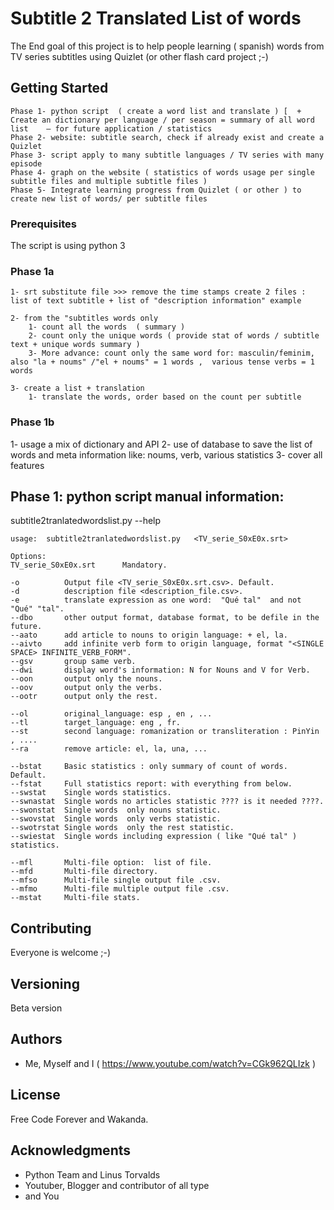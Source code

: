 # Subtitle 2 Translated List of words

The End goal of this project is to help people learning ( spanish) words from TV series subtitles using Quizlet (or other flash card project ;-)



## Getting Started

    Phase 1- python script  ( create a word list and translate ) [  + Create an dictionary per language / per season = summary of all word list    — for future application / statistics
    Phase 2- website: subtitle search, check if already exist and create a Quizlet
    Phase 3- script apply to many subtitle languages / TV series with many episode
    Phase 4- graph on the website ( statistics of words usage per single subtitle files and multiple subtitle files )  
    Phase 5- Integrate learning progress from Quizlet ( or other ) to create new list of words/ per subtitle files

### Prerequisites

  The script is using python 3



### Phase 1a

    1- srt substitute file >>> remove the time stamps create 2 files : list of text subtitle + list of "description information" example

    2- from the "subtitles words only 
        1- count all the words  ( summary )
        2- count only the unique words ( provide stat of words / subtitle text + unique words summary )
        3- More advance: count only the same word for: masculin/feminim, also "la + noums" /"el + noums" = 1 words ,  various tense verbs = 1 words

    3- create a list + translation
        1- translate the words, order based on the count per subtitle



### Phase 1b

1- usage a mix of dictionary and API
2- use of database to save the list of words and meta information like: noums, verb, various statistics
3- cover all features

## Phase 1: python script manual information:

subtitle2tranlatedwordslist.py --help

    usage:  subtitle2tranlatedwordslist.py   <TV_serie_S0xE0x.srt>

    Options:
    TV_serie_S0xE0x.srt      Mandatory.

    -o          Output file <TV_serie_S0xE0x.srt.csv>. Default.
    -d          description file <description_file.csv>.
    -e          translate expression as one word:  "Qué tal"  and not "Qué" "tal".
    --dbo       other output format, database format, to be defile in the future.
    --aato      add article to nouns to origin language: + el, la.
    --aivto     add infinite verb form to origin language, format "<SINGLE SPACE> INFINITE_VERB_FORM".
    --gsv       group same verb.
    --dwi       display word's information: N for Nouns and V for Verb.
    --oon       output only the nouns.
    --oov       output only the verbs.
    --ootr      output only the rest.

    --ol        original_language: esp , en , ...
    --tl        target_language: eng , fr.  
    --st        second language: romanization or transliteration : PinYin , ....
    --ra        remove article: el, la, una, ...

    --bstat     Basic statistics : only summary of count of words.  Default.
    --fstat     Full statistics report: with everything from below.
    --swstat    Single words statistics.
    --swnastat  Single words no articles statistic ???? is it needed ????.
    --swonstat  Single words  only nouns statistic.
    --swovstat  Single words  only verbs statistic.
    --swotrstat Single words  only the rest statistic.
    --swiestat  Single words including expression ( like "Qué tal" ) statistics.

    --mfl       Multi-file option:  list of file.
    --mfd       Multi-file directory.
    --mfso      Multi-file single output file .csv.
    --mfmo      Multi-file multiple output file .csv.
    --mstat     Multi-file stats.




## Contributing

Everyone is welcome ;-)


## Versioning

Beta version

## Authors

* Me, Myself and I ( https://www.youtube.com/watch?v=CGk962QLIzk )


## License

Free Code Forever and Wakanda.

## Acknowledgments

* Python Team and Linus Torvalds
* Youtuber, Blogger and contributor of all type
* and You
